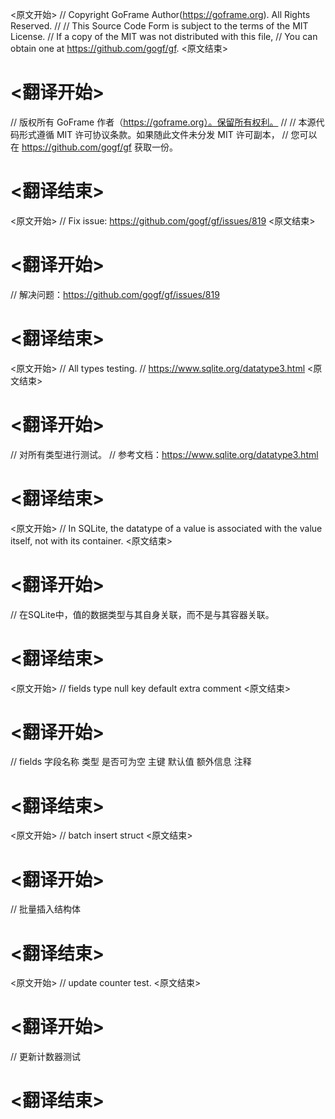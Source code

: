 
<原文开始>
// Copyright GoFrame Author(https://goframe.org). All Rights Reserved.
//
// This Source Code Form is subject to the terms of the MIT License.
// If a copy of the MIT was not distributed with this file,
// You can obtain one at https://github.com/gogf/gf.
<原文结束>

# <翻译开始>
// 版权所有 GoFrame 作者（https://goframe.org）。保留所有权利。
//
// 本源代码形式遵循 MIT 许可协议条款。如果随此文件未分发 MIT 许可副本，
// 您可以在 https://github.com/gogf/gf 获取一份。
# <翻译结束>







<原文开始>
// Fix issue: https://github.com/gogf/gf/issues/819
<原文结束>

# <翻译开始>
// 解决问题：https://github.com/gogf/gf/issues/819
# <翻译结束>












<原文开始>
// All types testing.
// https://www.sqlite.org/datatype3.html
<原文结束>

# <翻译开始>
// 对所有类型进行测试。
// 参考文档：https://www.sqlite.org/datatype3.html
# <翻译结束>


<原文开始>
// In SQLite, the datatype of a value is associated with the value itself, not with its container.
<原文结束>

# <翻译开始>
// 在SQLite中，值的数据类型与其自身关联，而不是与其容器关联。
# <翻译结束>


<原文开始>
// fields		type	null	key	default	extra	comment
<原文结束>

# <翻译开始>
// fields 字段名称  类型 是否可为空 主键 默认值 额外信息 注释
# <翻译结束>







<原文开始>
// batch insert struct
<原文结束>

# <翻译开始>
// 批量插入结构体
# <翻译结束>


<原文开始>
// update counter test.
<原文结束>

# <翻译开始>
// 更新计数器测试
# <翻译结束>

